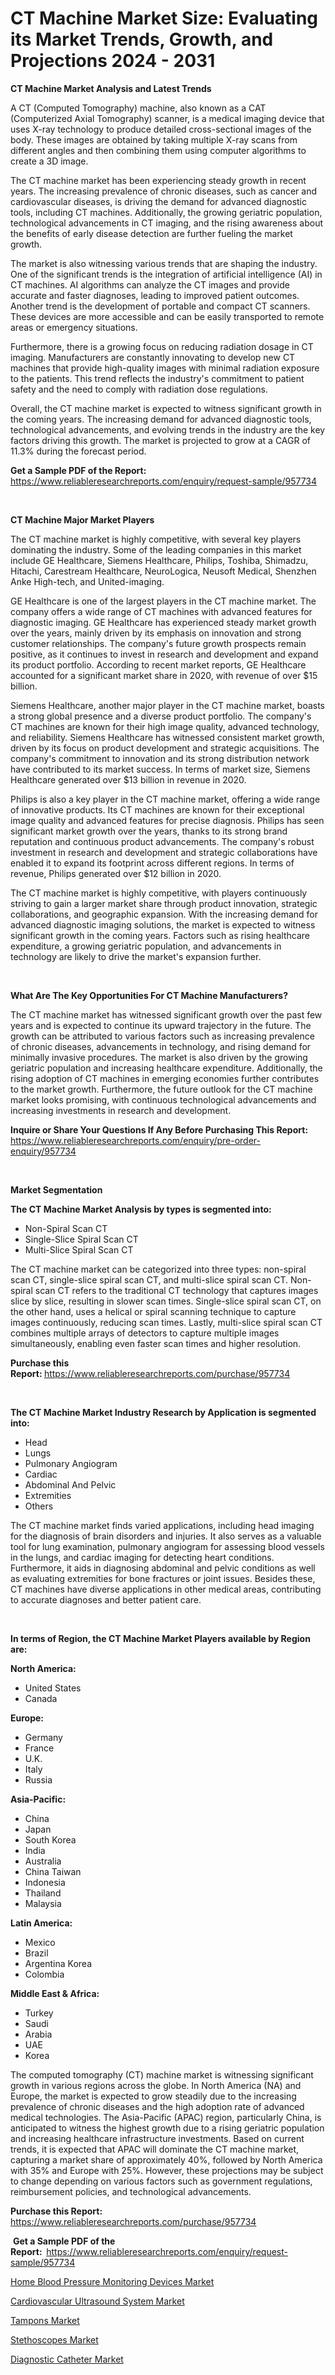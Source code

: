 <p><h1>CT Machine Market Size: Evaluating its Market Trends, Growth, and Projections 2024 - 2031</h1></p><p><strong>CT Machine Market Analysis and Latest Trends</strong></p>
<p><p>A CT (Computed Tomography) machine, also known as a CAT (Computerized Axial Tomography) scanner, is a medical imaging device that uses X-ray technology to produce detailed cross-sectional images of the body. These images are obtained by taking multiple X-ray scans from different angles and then combining them using computer algorithms to create a 3D image.</p><p>The CT machine market has been experiencing steady growth in recent years. The increasing prevalence of chronic diseases, such as cancer and cardiovascular diseases, is driving the demand for advanced diagnostic tools, including CT machines. Additionally, the growing geriatric population, technological advancements in CT imaging, and the rising awareness about the benefits of early disease detection are further fueling the market growth.</p><p>The market is also witnessing various trends that are shaping the industry. One of the significant trends is the integration of artificial intelligence (AI) in CT machines. AI algorithms can analyze the CT images and provide accurate and faster diagnoses, leading to improved patient outcomes. Another trend is the development of portable and compact CT scanners. These devices are more accessible and can be easily transported to remote areas or emergency situations.</p><p>Furthermore, there is a growing focus on reducing radiation dosage in CT imaging. Manufacturers are constantly innovating to develop new CT machines that provide high-quality images with minimal radiation exposure to the patients. This trend reflects the industry's commitment to patient safety and the need to comply with radiation dose regulations.</p><p>Overall, the CT machine market is expected to witness significant growth in the coming years. The increasing demand for advanced diagnostic tools, technological advancements, and evolving trends in the industry are the key factors driving this growth. The market is projected to grow at a CAGR of 11.3% during the forecast period.</p></p>
<p><strong>Get a Sample PDF of the Report:&nbsp;</strong> <a href="https://www.reliableresearchreports.com/enquiry/request-sample/957734">https://www.reliableresearchreports.com/enquiry/request-sample/957734</a></p>
<p>&nbsp;</p>
<p><strong>CT Machine Major Market Players</strong></p>
<p><p>The CT machine market is highly competitive, with several key players dominating the industry. Some of the leading companies in this market include GE Healthcare, Siemens Healthcare, Philips, Toshiba, Shimadzu, Hitachi, Carestream Healthcare, NeuroLogica, Neusoft Medical, Shenzhen Anke High-tech, and United-imaging.</p><p>GE Healthcare is one of the largest players in the CT machine market. The company offers a wide range of CT machines with advanced features for diagnostic imaging. GE Healthcare has experienced steady market growth over the years, mainly driven by its emphasis on innovation and strong customer relationships. The company's future growth prospects remain positive, as it continues to invest in research and development and expand its product portfolio. According to recent market reports, GE Healthcare accounted for a significant market share in 2020, with revenue of over $15 billion.</p><p>Siemens Healthcare, another major player in the CT machine market, boasts a strong global presence and a diverse product portfolio. The company's CT machines are known for their high image quality, advanced technology, and reliability. Siemens Healthcare has witnessed consistent market growth, driven by its focus on product development and strategic acquisitions. The company's commitment to innovation and its strong distribution network have contributed to its market success. In terms of market size, Siemens Healthcare generated over $13 billion in revenue in 2020.</p><p>Philips is also a key player in the CT machine market, offering a wide range of innovative products. Its CT machines are known for their exceptional image quality and advanced features for precise diagnosis. Philips has seen significant market growth over the years, thanks to its strong brand reputation and continuous product advancements. The company's robust investment in research and development and strategic collaborations have enabled it to expand its footprint across different regions. In terms of revenue, Philips generated over $12 billion in 2020.</p><p>The CT machine market is highly competitive, with players continuously striving to gain a larger market share through product innovation, strategic collaborations, and geographic expansion. With the increasing demand for advanced diagnostic imaging solutions, the market is expected to witness significant growth in the coming years. Factors such as rising healthcare expenditure, a growing geriatric population, and advancements in technology are likely to drive the market's expansion further.</p></p>
<p>&nbsp;</p>
<p><strong>What Are The Key Opportunities For CT Machine Manufacturers?</strong></p>
<p><p>The CT machine market has witnessed significant growth over the past few years and is expected to continue its upward trajectory in the future. The growth can be attributed to various factors such as increasing prevalence of chronic diseases, advancements in technology, and rising demand for minimally invasive procedures. The market is also driven by the growing geriatric population and increasing healthcare expenditure. Additionally, the rising adoption of CT machines in emerging economies further contributes to the market growth. Furthermore, the future outlook for the CT machine market looks promising, with continuous technological advancements and increasing investments in research and development.</p></p>
<p><strong>Inquire or Share Your Questions If Any Before Purchasing This Report:</strong> <a href="https://www.reliableresearchreports.com/enquiry/pre-order-enquiry/957734">https://www.reliableresearchreports.com/enquiry/pre-order-enquiry/957734</a></p>
<p>&nbsp;</p>
<p><strong>Market Segmentation</strong></p>
<p><strong>The CT Machine Market Analysis by types is segmented into:</strong></p>
<p><ul><li>Non-Spiral Scan CT</li><li>Single-Slice Spiral Scan CT</li><li>Multi-Slice Spiral Scan CT</li></ul></p>
<p><p>The CT machine market can be categorized into three types: non-spiral scan CT, single-slice spiral scan CT, and multi-slice spiral scan CT. Non-spiral scan CT refers to the traditional CT technology that captures images slice by slice, resulting in slower scan times. Single-slice spiral scan CT, on the other hand, uses a helical or spiral scanning technique to capture images continuously, reducing scan times. Lastly, multi-slice spiral scan CT combines multiple arrays of detectors to capture multiple images simultaneously, enabling even faster scan times and higher resolution.</p></p>
<p><strong>Purchase this Report:&nbsp;</strong><a href="https://www.reliableresearchreports.com/purchase/957734">https://www.reliableresearchreports.com/purchase/957734</a></p>
<p>&nbsp;</p>
<p><strong>The CT Machine Market Industry Research by Application is segmented into:</strong></p>
<p><ul><li>Head</li><li>Lungs</li><li>Pulmonary Angiogram</li><li>Cardiac</li><li>Abdominal And Pelvic</li><li>Extremities</li><li>Others</li></ul></p>
<p><p>The CT machine market finds varied applications, including head imaging for the diagnosis of brain disorders and injuries. It also serves as a valuable tool for lung examination, pulmonary angiogram for assessing blood vessels in the lungs, and cardiac imaging for detecting heart conditions. Furthermore, it aids in diagnosing abdominal and pelvic conditions as well as evaluating extremities for bone fractures or joint issues. Besides these, CT machines have diverse applications in other medical areas, contributing to accurate diagnoses and better patient care.</p></p>
<p>&nbsp;</p>
<p><strong>In terms of Region, the CT Machine Market Players available by Region are:</strong></p>
<p>
    <p> <strong> North America: </strong>
        <ul>
            <li>United States</li>
            <li>Canada</li>
        </ul>
        </p> 
    <p> <strong> Europe: </strong>
        <ul>
            <li>Germany</li>
            <li>France</li>
            <li>U.K.</li>
            <li>Italy</li>
            <li>Russia</li>
        </ul>
        </p> 
    <p> <strong> Asia-Pacific: </strong>
        <ul>
            <li>China</li>
            <li>Japan</li>
            <li>South Korea</li>
            <li>India</li>
            <li>Australia</li>
            <li>China Taiwan</li>
            <li>Indonesia</li>
            <li>Thailand</li>
            <li>Malaysia</li>
        </ul>
        </p> 
    <p> <strong> Latin America: </strong>
        <ul>
            <li>Mexico</li>
            <li>Brazil</li>
            <li>Argentina Korea</li>
            <li>Colombia</li>
        </ul>
        </p> 
    <p> <strong> Middle East & Africa: </strong>
        <ul>
            <li>Turkey</li>
            <li>Saudi</li>
            <li>Arabia</li>
            <li>UAE</li>
            <li>Korea</li>
        </ul>
    </p>
    </p>
<p><p>The computed tomography (CT) machine market is witnessing significant growth in various regions across the globe. In North America (NA) and Europe, the market is expected to grow steadily due to the increasing prevalence of chronic diseases and the high adoption rate of advanced medical technologies. The Asia-Pacific (APAC) region, particularly China, is anticipated to witness the highest growth due to a rising geriatric population and increasing healthcare infrastructure investments. Based on current trends, it is expected that APAC will dominate the CT machine market, capturing a market share of approximately 40%, followed by North America with 35% and Europe with 25%. However, these projections may be subject to change depending on various factors such as government regulations, reimbursement policies, and technological advancements.</p></p>
<p><strong>Purchase this Report: </strong><a href="https://www.reliableresearchreports.com/purchase/957734">https://www.reliableresearchreports.com/purchase/957734</a></p>
<p>&nbsp;<strong>Get a Sample PDF of the Report:&nbsp;&nbsp;</strong><a href="https://www.reliableresearchreports.com/enquiry/request-sample/957734">https://www.reliableresearchreports.com/enquiry/request-sample/957734</a></p>
<p><strong></strong></p>
<p><p><a href="https://github.com/PeterParrish5/Market-Research-Report-List-3/blob/main/home-blood-pressure-monitoring-devices-market.md">Home Blood Pressure Monitoring Devices Market</a></p><p><a href="https://github.com/BryceTownsendr/Market-Research-Report-List-3/blob/main/cardiovascular-ultrasound-system-market.md">Cardiovascular Ultrasound System Market</a></p><p><a href="https://github.com/WillieWoodard/Market-Research-Report-List-3/blob/main/tampons-market.md">Tampons Market</a></p><p><a href="https://github.com/CliffMedina6/Market-Research-Report-List-3/blob/main/stethoscopes-market.md">Stethoscopes Market</a></p><p><a href="https://github.com/ChiragRp1/Market-Research-Report-List-2/blob/main/diagnostic-catheter-market.md">Diagnostic Catheter Market</a></p></p>